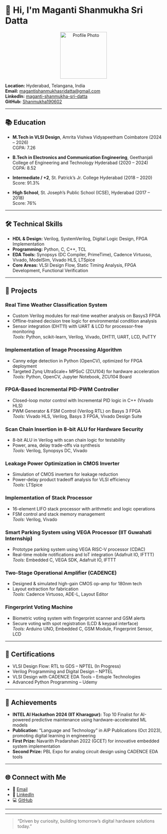# 👋 Hi, I'm Maganti Shanmukha Sri Datta

<p align="center">
  <img src="C:/Users/pc/Downloads/Profile_Photo.png" alt="Profile Photo" width="150">
</p>

**Location:** Hyderabad, Telangana, India  
**Email:** [magantishanmukhasridatta@gmail.com](mailto:magantishanmukhasridatta@gmail.com)  
**LinkedIn:** [maganti-shanmukha-sri-datta](https://www.linkedin.com/in/maganti-shanmukha-sri-datta-72a408240/)  
**GitHub:** [Shanmukha190602](https://github.com/Shanmukha190602)

---

## 📚 Education

- **M.Tech in VLSI Design**, Amrita Vishwa Vidyapeetham Coimbatore (2024 – 2026)  
  CGPA: 7.26

- **B.Tech in Electronics and Communication Engineering**, Geethanjali College of Engineering and Technology Hyderabad (2020 – 2024)  
  CGPA: 8.52

- **Intermediate / +2**, St. Patrick’s Jr. College Hyderabad (2018 – 2020)  
  Score: 91.3%

- **High School**, St. Joseph’s Public School (ICSE), Hyderabad (2017 – 2018)  
  Score: 76%

---

## 🛠️ Technical Skills

- **HDL & Design:** Verilog, SystemVerilog, Digital Logic Design, FPGA Implementation  
- **Programming:** Python, C, C++, TCL  
- **EDA Tools:** Synopsys (DC Compiler, PrimeTime), Cadence Virtuoso, Vivado, ModelSim, Vivado HLS, LTSpice  
- **Core Areas:** VLSI Design Flow, Static Timing Analysis, FPGA Development, Functional Verification

---

## 🚀 Projects

### Real Time Weather Classification System 
- Custom Verilog modules for real-time weather analysis on Basys3 FPGA
- Offline-trained decision tree logic for environmental condition analysis
- Sensor integration (DHT11) with UART & LCD for processor-free monitoring  
  _Tools:_ Python, scikit-learn, Verilog, Vivado, DHT11, UART, LCD, PuTTY

### Implementation of Image Processing Algorithm
- Canny edge detection in Python (OpenCV), optimized for FPGA deployment
- Targeted Zynq UltraScale+ MPSoC (ZCU104) for hardware acceleration  
  _Tools:_ Python, OpenCV, Jupyter Notebook, ZCU104 Board

### FPGA-Based Incremental PID-PWM Controller
- Closed-loop motor control with Incremental PID logic in C++ (Vivado HLS)
- PWM Generator & FSM Control (Verilog RTL) on Basys 3 FPGA  
  _Tools:_ Vivado HLS, Verilog, Basys 3 FPGA, Vivado Design Suite

### Scan Chain Insertion in 8-bit ALU for Hardware Security
- 8-bit ALU in Verilog with scan chain logic for testability
- Power, area, delay trade-offs via synthesis  
  _Tools:_ Verilog, Synopsys DC, Vivado

### Leakage Power Optimization in CMOS Inverter
- Simulation of CMOS inverters for leakage reduction
- Power-delay product tradeoff analysis for VLSI efficiency  
  _Tools:_ LTSpice

### Implementation of Stack Processor
- 16-element LIFO stack processor with arithmetic and logic operations
- FSM control and stack memory management  
  _Tools:_ Verilog, Vivado

### Smart Parking System using VEGA Processor (IIT Guwahati Internship)
- Prototype parking system using VEGA RISC-V processor (CDAC)
- Real-time mobile notifications and IoT integration (Adafruit IO, IFTTT)  
  _Tools:_ Embedded C, VEGA SDK, Adafruit IO, IFTTT

### Two-Stage Operational Amplifier (CADENCE)
- Designed & simulated high-gain CMOS op-amp for 180nm tech
- Layout extraction for fabrication  
  _Tools:_ Cadence Virtuoso, ADE-L, Layout Editor

### Fingerprint Voting Machine
- Biometric voting system with fingerprint scanner and GSM alerts
- Secure voting with spot registration (LCD & keypad interface)  
  _Tools:_ Arduino UNO, Embedded C, GSM Module, Fingerprint Sensor, LCD

---

## 🏅 Certifications

- VLSI Design Flow: RTL to GDS – NPTEL (In Progress)
- Verilog Programming and Digital Design – NPTEL
- VLSI Design with CADENCE EDA Tools – Entuple Technologies
- Advanced Python Programming – Udemy

---

## 🥇 Achievements

- **INTEL AI Hackathon 2024 (IIT Kharagpur):** Top 10 Finalist for AI-powered predictive maintenance using hardware-accelerated ML models
- **Publication:** “Language and Technology” in AIP Publications (Oct 2023), promoting digital learning in engineering
- **First Prize:** Navarith Pradarshan 2022 (GCET) for innovative embedded system implementation
- **Second Prize:** PBL Expo for analog circuit design using CADENCE EDA tools

---

## 🌐 Connect with Me

- 📧 [Email](mailto:magantishanmukhasridatta@gmail.com)
- 💼 [LinkedIn](https://www.linkedin.com/in/maganti-shanmukha-sri-datta-72a408240/)
- 💻 [GitHub](https://github.com/Shanmukha190602)

---

<!--
![Profile stats](https://github-readme-stats.vercel.app/api?username=Shanmukha190602&show_icons=true&theme=radical)
-->

<!-- Optionally add badges or fun facts below! -->

---

> “Driven by curiosity, building tomorrow’s digital hardware solutions today.”
